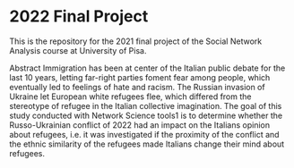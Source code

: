 # 2022 Final Project

This is the repository for the 2021 final project of the Social Network Analysis course at University of Pisa.

Abstract
Immigration has been at center of the Italian public debate
for the last 10 years, letting far-right parties foment fear
among people, which eventually led to feelings of hate and
racism. The Russian invasion of Ukraine let European white
refugees flee, which differed from the stereotype of refugee in
the Italian collective imagination. The goal of this study conducted
with Network Science tools1 is to determine whether
the Russo-Ukrainian conflict of 2022 had an impact on the
Italians opinion about refugees, i.e. it was investigated if
the proximity of the conflict and the ethnic similarity of the
refugees made Italians change their mind about refugees.
